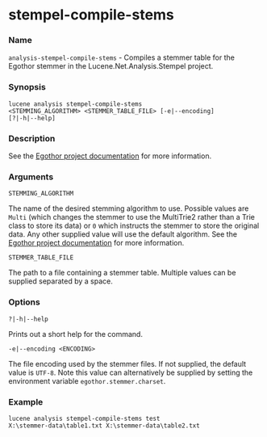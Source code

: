 # stempel-compile-stems

### Name

`analysis-stempel-compile-stems` - Compiles a stemmer table for the Egothor stemmer in the Lucene.Net.Analysis.Stempel project.

### Synopsis

<code>lucene analysis stempel-compile-stems \<STEMMING_ALGORITHM> \<STEMMER_TABLE_FILE> [-e|--encoding] [?|-h|--help]</code>

### Description

See the [Egothor project documentation](http://egothor.sourceforge.net/) for more information.

### Arguments

`STEMMING_ALGORITHM`

The name of the desired stemming algorithm to use. Possible values are `Multi` (which changes the stemmer to use the  MultiTrie2 rather than a Trie class to store its data) or `0` which instructs the stemmer to store the original data. Any other supplied value will use the default algorithm. See the [Egothor project documentation](http://egothor.sourceforge.net/) for more information.

`STEMMER_TABLE_FILE`

The path to a file containing a stemmer table. Multiple values can be supplied separated by a space.

### Options

`?|-h|--help`

Prints out a short help for the command.

`-e|--encoding <ENCODING>`

The file encoding used by the stemmer files. If not supplied, the default value is `UTF-8`. Note this value can alternatively be supplied by setting the environment variable `egothor.stemmer.charset`.

### Example

<code>lucene analysis stempel-compile-stems test X:\stemmer-data\table1.txt X:\stemmer-data\table2.txt</code>
